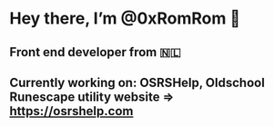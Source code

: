 # Hey there, I’m @0xRomRom 👋
## Front end developer from 🇳🇱
## Currently working on: OSRSHelp, Oldschool Runescape utility website => https://osrshelp.com

<!---
0xRomRom/0xRomRom is a ✨ special ✨ repository because its `README.md` (this file) appears on your GitHub profile.
You can click the Preview link to take a look at your changes.
--->
